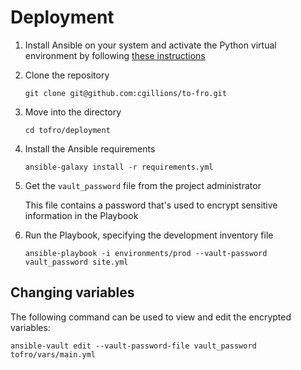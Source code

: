# Deployment

1. Install Ansible on your system and activate the Python virtual environment by following [these instructions](https://docs.ansible.com/ansible/latest/installation_guide/intro_installation.html)

2. Clone the repository

   `git clone git@github.com:cgillions/to-fro.git`

3. Move into the directory

   `cd tofro/deployment`

4. Install the Ansible requirements

   `ansible-galaxy install -r requirements.yml`

5. Get the `vault_password` file from the project administrator

   This file contains a password that's used to encrypt sensitive information in the Playbook

6. Run the Playbook, specifying the development inventory file
  
   `ansible-playbook -i environments/prod --vault-password vault_password site.yml`

## Changing variables

The following command can be used to view and edit the encrypted variables:

    ansible-vault edit --vault-password-file vault_password tofro/vars/main.yml

